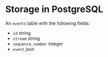 # Storage in PostgreSQL

An `events` table with the following fields:
- `id` string
- `stream` string
- `sequence_number` integer
- `event` json
